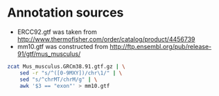# Annotation sources

- ERCC92.gtf was taken from http://www.thermofisher.com/order/catalog/product/4456739
- mm10.gtf was constructed from http://ftp.ensembl.org/pub/release-91/gtf/mus_musculus/

```sh
zcat Mus_musculus.GRCm38.91.gtf.gz | \
    sed -r "s/^([0-9MXY])/chr\1/" | \
    sed "s/^chrMT/chrM/g" | \
    awk '$3 == "exon"' > mm10.gtf
```
